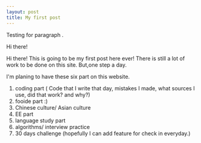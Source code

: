 ```yaml
---
layout: post
title: My first post
---
```


 Testing for paragraph . 

Hi there! 

Hi there! This is going to be my first post here ever! There is still a lot of work to be done on this site. But,one step a day. 

I'm planing to have these six part on this website. 

1) coding part
        ( Code that I write that day, mistakes I made, what sources I use, did that work? and why?) 
2) fooide part :) 
3) Chinese culture/ Asian culture 
4) EE part
5) language study part
6) algorithms/ interview practice 
7) 30 days challenge (hopefully I can add feature for check in everyday.) 



